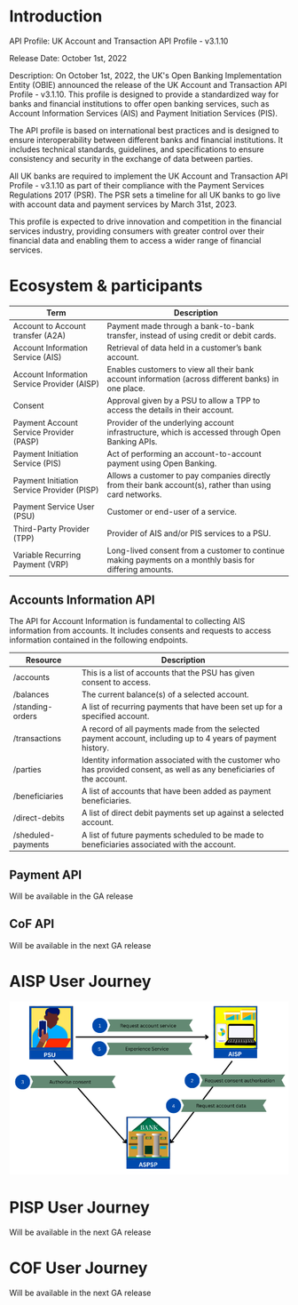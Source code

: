 
# Introduction 
 
API Profile: UK Account and Transaction API Profile - v3.1.10

Release Date: October 1st, 2022

Description: On October 1st, 2022, the UK's Open Banking Implementation Entity (OBIE) announced the release of the UK Account and Transaction API Profile - v3.1.10. This profile is designed to provide a standardized way for banks and financial institutions to offer open banking services, such as Account Information Services (AIS) and Payment Initiation Services (PIS).

The API profile is based on international best practices and is designed to ensure interoperability between different banks and financial institutions. It includes technical standards, guidelines, and specifications to ensure consistency and security in the exchange of data between parties.

All UK banks are required to implement the UK Account and Transaction API Profile - v3.1.10 as part of their compliance with the Payment Services Regulations 2017 (PSR). The PSR sets a timeline for all UK banks to go live with account data and payment services by March 31st, 2023.

This profile is expected to drive innovation and competition in the financial services industry, providing consumers with greater control over their financial data and enabling them to access a wider range of financial services.


# Ecosystem & participants

| Term | Description |
|-----------------------------------|--|
| Account to Account transfer (A2A) | Payment made through a bank-to-bank transfer, instead of using credit or debit cards. |
| Account Information Service (AIS) | Retrieval of data held in a customer’s bank account. |
| Account Information Service Provider (AISP) | Enables customers to view all their bank account information (across different banks) in one place. |
| Consent | Approval given by a PSU to allow a TPP to access the details in their account. |
| Payment Account Service Provider (PASP) | Provider of the underlying account infrastructure, which is accessed through Open Banking APIs. |
| Payment Initiation Service (PIS) | Act of performing an account-to-account payment using Open Banking. |
| Payment Initiation Service Provider (PISP) | Allows a customer to pay companies directly from their bank account(s), rather than using card networks. |
| Payment Service User (PSU) | Customer or end-user of a service. |
| Third-Party Provider (TPP) | Provider of AIS and/or PIS services to a PSU. |
| Variable Recurring Payment (VRP) | Long-lived consent from a customer to continue making payments on a monthly basis for differing amounts. |


## Accounts Information API

The API for Account Information is fundamental to collecting AIS information from accounts. It includes consents and requests to access information contained in the following endpoints.

| Resource            | Description        | 
|---------------------|--------------------|
| /accounts           | This is a list of accounts that the PSU has given consent to access. |
| /balances           | The current balance(s) of a selected account. | 
| /standing-orders    | A list of recurring payments that have been set up for a specified account. | 
| /transactions       | A record of all payments made from the selected payment account, including up to 4 years of payment history. |
| /parties            |  Identity information associated with the customer who has provided consent, as well as any beneficiaries of the account. | 
| /beneficiaries      | A list of accounts that have been added as payment beneficiaries.|
| /direct-debits      | A list of direct debit payments set up against a selected account. |
| /sheduled-payments  | A list of future payments scheduled to be made to beneficiaries associated with the account. |

## Payment API
Will be available in the GA release

## CoF API
Will be available in the next GA release

# AISP User Journey
![user journey](https://raw.githubusercontent.com/obita-tech/catalog/master/ukoba3110/resources/userJourney.png)

# PISP User Journey
Will be available in the next GA release

# COF User Journey
Will be available in the next GA release